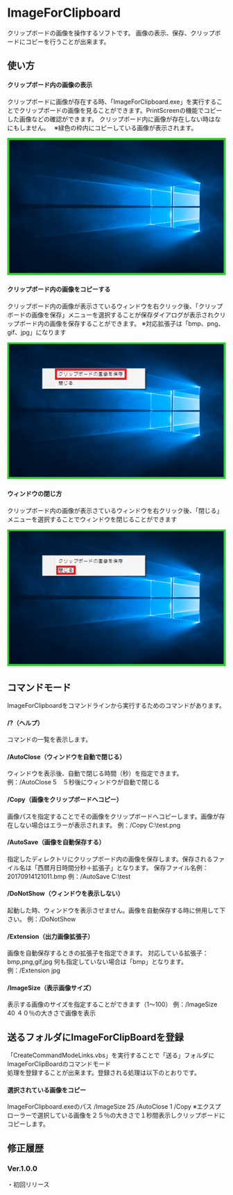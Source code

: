 # ImageForClipboard

クリップボードの画像を操作するソフトです。
画像の表示、保存、クリップボードにコピーを行うことが出来ます。

## 使い方

#### クリップボード内の画像の表示
クリップボードに画像が存在する時、「ImageForClipboard.exe」を実行することでクリップボードの画像を見ることができます。PrintScreenの機能でコピーした画像などの確認ができます。
クリップボード内に画像が存在しない時はなにもしません。　
※緑色の枠内にコピーしている画像が表示されます。

![クリップボード内画像表示](Image/Display.png "クリップボード内画像表示")

#### クリップボード内の画像をコピーする
クリップボード内の画像が表示さているウィンドウを右クリック後、「クリップボードの画像を保存」メニューを選択することが保存ダイアログが表示されクリップボード内の画像を保存することができます。 
※対応拡張子は「bmp、png、gif、jpg」になります

![右クリック表示](Image/RightClick.png "右クリック表示")

#### ウィンドウの閉じ方
クリップボード内の画像が表示さているウィンドウを右クリック後、「閉じる」メニューを選択することでウィンドウを閉じることができます

![ウィンドウを閉じる](Image/WindowClose.png "ウィンドウを閉じる")

## コマンドモード
ImageForClipboardをコマンドラインから実行するためのコマンドがあります。  

#### /?（ヘルプ）
コマンドの一覧を表示します。

#### /AutoClose（ウィンドウを自動で閉じる）
ウィンドウを表示後、自動で閉じる時間（秒）を指定できます。 
例：/AutoClose 5　５秒後にウィンドウが自動で閉じる

#### /Copy（画像をクリップボードへコピー）
画像パスを指定することでその画像をクリップボードへコピーします。画像が存在しない場合はエラーが表示されます。 
例：/Copy C:\test.png

#### /AutoSave（画像を自動保存する）
指定したディレクトリにクリップボード内の画像を保存します。保存されるファイル名は「西暦月日時間分秒＋拡張子」となります。 
保存ファイル名例：20170914121011.bmp 
例：/AutoSave C:\test

#### /DoNotShow（ウィンドウを表示しない）
起動した時、ウィンドウを表示させません。画像を自動保存する時に併用して下さい。 
例：/DoNotShow

#### /Extension（出力画像拡張子）
画像を自動保存するときの拡張子を指定できます。 
対応している拡張子：bmp,png,gif,jpg
何も指定していない場合は「bmp」となります。 
例：/Extension jpg
 
#### /ImageSize（表示画像サイズ）
表示する画像のサイズを指定することができます（1～100） 
例：/ImageSize 40 ４０％の大きさで画像を表示

## 送るフォルダにImageForClipBoardを登録  

「CreateCommandModeLinks.vbs」を実行することで「送る」フォルダにImageForClipBoardのコマンドモード  
処理を登録することが出来ます。登録される処理は以下のとおりです。 

#### 選択されている画像をコピー
ImageForClipboard.exeのパス /ImageSize 25 /AutoClose 1 /Copy
※エクスプローラーで選択している画像を２５％の大きさで１秒間表示しクリップボードにコピーします。

## 修正履歴

### Ver.1.0.0
・初回リリース